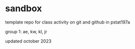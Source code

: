 # sandbox

template repo for class activity on git and github in pstat197a

group 1: ae, kw, kl, jr

updated october 2023
